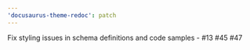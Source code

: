 ```yaml
---
'docusaurus-theme-redoc': patch
---
```


Fix styling issues in schema definitions and code samples - #13 #45 #47
